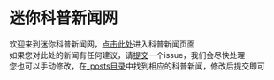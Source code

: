 # 迷你科普新闻网
欢迎来到迷你科普新闻网，[点击此处](https://colinxu2020.github.io/science-news)进入科普新闻页面<br>
如果您对此处的新闻有任何建议，请[提交](https://github.com/colinxu2020/science-news/issues/new/choose)一个issue，我们会尽快处理<br>
您也可以手动修改，在[_posts目录](https://github.com/colinxu2020/science-news/tree/master/_posts)中找到相应的科普新闻，修改后提交即可<br>
